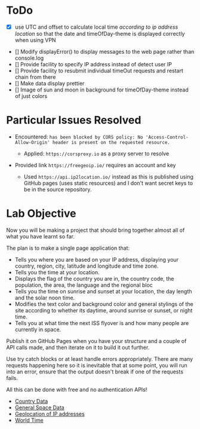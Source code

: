 # ToDo
- [x] use UTC and offset to calculate local time *according to ip address location* so that the date and timeOfDay-theme is displayed correctly when using VPN
- [] Modify displayError() to display messages to the web page rather than console.log
- [] Provide facility to specify IP address instead of detect user IP
- [] Provide facility to resubmit individual timeOut requests and restart chain from there
- [] Make data display prettier
- [] Image of sun and moon in background for timeOfDay-theme instead of just colors

# Particular Issues Resolved
- Encountered: `has been blocked by CORS policy: No 'Access-Control-Allow-Origin' header is present on the requested resource.`
  - Applied: `https://corsproxy.io` as a proxy server to resolve

- Provided link `https://freegeoip.io/` requires an account and key
  - Used `https://api.ip2location.io/` instead as this is published using GitHub pages (uses static resources) and I don't want secret keys to be in the source repository.  


# Lab Objective

Now you will be making a project that should bring together almost all of what you have learnt so far.

The plan is to make a single page application that:

- Tells you where you are based on your IP address, displaying your country, region, city, latitude and longitude and time zone.
- Tells you the time at your location.
- Displays the flag of the country you are in, the country code, the population, the area, the language and the regional bloc
- Tells you the time on sunrise and sunset at your location, the day length and the solar noon time.
- Modifies the text color and background color and general stylings of the site according to whether its daytime, around sunrise or sunset, or night time.
- Tells you at what time the next ISS flyover is and how many people are currently in space.


Publish it on GitHub Pages when you have your structure and a couple of API calls made, and then iterate on it to build it out further.

Use try catch blocks or at least handle errors appropriately. There are many requests happening here so it is inevitable that at some point, you will run into an error, ensure that the output doesn't break if one of the requests fails.

All this can be done with free and no authentication APIs!

- <a href="http://restcountries.eu/" target="_blank">Country Data</a>
- <a href="http://open-notify.org/" target="_blank">General Space Data</a>
- <a href="https://freegeoip.io/" target="_blank">Geolocation of IP addresses</a>
- <a href="http://worldtimeapi.org/" target="_blank">World Time</a>